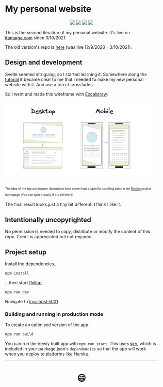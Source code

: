 # My personal website

<p align="center">

<img src="https://img.shields.io/badge/made%20by-pitamer-success.svg" >

<img src="https://awesome.re/badge.svg">

<img src="https://img.shields.io/badge/Open%20Source-♥-blue.svg" >

<img src="https://img.shields.io/github/languages/top/pitamer/itamarga.com.svg?color=FF3E00">

</p>

This is the second iteration of my personal website. It's live on [itamarga.com](https://itamarga.com) since 3/10/2021.

The old version's repo is [here](https://github.com/pitamer/itamarga.com_old) (was live 12/9/2020 - 3/10/2021).

## Design and development

Svelte seemed intriguing, so I started learning it.
Somewhere along the [tutorial](https://svelte.dev/tutorial/basics) it became clear to me that I needed to make my new personal website with it.
And use a ton of crossfades.

So I went and made this wireframe with [Excalidraw](https://excalidraw.com):

![Initial design sketch](./public/design_sketch.png)

<sup><sub>
The idea of the top and bottom decoration lines came from a specific scrolling point in the [Rocket](https://rocket.rs/) project homepage (You can spot it easily if it's still there).
</sub></sup>

The final result looks just a tiny bit different. I think I like it.

## Intentionally uncopyrighted

No permission is needed to copy, distribute or modify the content of this repo. Credit is appreciated but not required.


## Project setup

Install the dependencies...

```bash
npm install
```

...then start [Rollup](https://rollupjs.org):

```bash
npm run dev
```

Navigate to [localhost:5001](http://localhost:5001).

### Building and running in production mode

To create an optimised version of the app:

```bash
npm run build
```

You can run the newly built app with `npm run start`. This uses [sirv](https://github.com/lukeed/sirv), which is included in your package.json's `dependencies` so that the app will work when you deploy to platforms like [Heroku](https://heroku.com).

---

<h1 align="center">😄</h1>